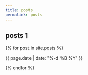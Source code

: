 ```yaml
---
title: posts
permalink: posts
---
```


<h2>posts 1</h2>

{% for post in site.posts %}
<p>{{ page.date | date: "%-d %B %Y" }}</p>
{% endfor %}
